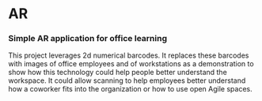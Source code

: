 # AR

### Simple AR application for office learning

This project leverages 2d numerical barcodes. It replaces these barcodes with images of office employees and of workstations as a demonstration to show how this technology could help people better understand the workspace. It could allow scanning to help employees better understand how a coworker fits into the organization or how to use open Agile spaces.
